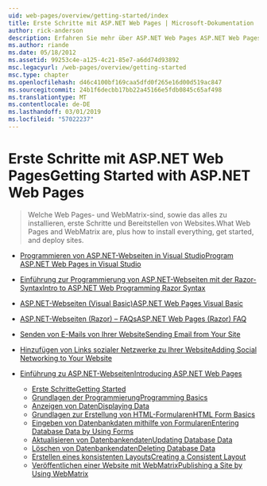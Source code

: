 ```yaml
---
uid: web-pages/overview/getting-started/index
title: Erste Schritte mit ASP.NET Web Pages | Microsoft-Dokumentation
author: rick-anderson
description: Erfahren Sie mehr über ASP.NET Web Pages ASP.NET Web Pages und die neue Razor-Syntax bieten eine schnelle, bedienungsfreundliche und einfache Möglichkeit zum Kombinieren von Servercode mit HTML-t...
ms.author: riande
ms.date: 05/18/2012
ms.assetid: 99253c4e-a125-4c21-85e7-a6dd74d93892
msc.legacyurl: /web-pages/overview/getting-started
msc.type: chapter
ms.openlocfilehash: d46c4100bf169caa5dfd0f265e16d00d519ac847
ms.sourcegitcommit: 24b1f6decbb17bb22a45166e5fdb0845c65af498
ms.translationtype: MT
ms.contentlocale: de-DE
ms.lasthandoff: 03/01/2019
ms.locfileid: "57022237"
---
```

<a name="getting-started-with-aspnet-web-pages"></a><span data-ttu-id="89ca8-103">Erste Schritte mit ASP.NET Web Pages</span><span class="sxs-lookup"><span data-stu-id="89ca8-103">Getting Started with ASP.NET Web Pages</span></span>
====================
> <span data-ttu-id="89ca8-104">Welche Web Pages- und WebMatrix-sind, sowie das alles zu installieren, erste Schritte und Bereitstellen von Websites.</span><span class="sxs-lookup"><span data-stu-id="89ca8-104">What Web Pages and WebMatrix are, plus how to install everything, get started, and deploy sites.</span></span>


- [<span data-ttu-id="89ca8-105">Programmieren von ASP.NET-Webseiten in Visual Studio</span><span class="sxs-lookup"><span data-stu-id="89ca8-105">Program ASP.NET Web Pages in Visual Studio</span></span>](program-asp-net-web-pages-in-visual-studio.md)
- [<span data-ttu-id="89ca8-106">Einführung zur Programmierung von ASP.NET-Webseiten mit der Razor-Syntax</span><span class="sxs-lookup"><span data-stu-id="89ca8-106">Intro to ASP.NET Web Programming Razor Syntax</span></span>](introducing-razor-syntax-c.md)
- [<span data-ttu-id="89ca8-107">ASP.NET-Webseiten (Visual Basic)</span><span class="sxs-lookup"><span data-stu-id="89ca8-107">ASP.NET Web Pages Visual Basic</span></span>](introducing-razor-syntax-vb.md)
- [<span data-ttu-id="89ca8-108">ASP.NET-Webseiten (Razor) – FAQs</span><span class="sxs-lookup"><span data-stu-id="89ca8-108">ASP.NET Web Pages (Razor) FAQ</span></span>](aspnet-web-pages-razor-faq.md)
- [<span data-ttu-id="89ca8-109">Senden von E-Mails von Ihrer Website</span><span class="sxs-lookup"><span data-stu-id="89ca8-109">Sending Email from Your Site</span></span>](11-adding-email-to-your-web-site.md)
- [<span data-ttu-id="89ca8-110">Hinzufügen von Links sozialer Netzwerke zu Ihrer Website</span><span class="sxs-lookup"><span data-stu-id="89ca8-110">Adding Social Networking to Your Website</span></span>](13-adding-social-networking-to-your-web-site.md)
- [<span data-ttu-id="89ca8-111">Einführung zu ASP.NET-Webseiten</span><span class="sxs-lookup"><span data-stu-id="89ca8-111">Introducing ASP.NET Web Pages</span></span>](introducing-aspnet-web-pages-2/index.md)

    - [<span data-ttu-id="89ca8-112">Erste Schritte</span><span class="sxs-lookup"><span data-stu-id="89ca8-112">Getting Started</span></span>](introducing-aspnet-web-pages-2/getting-started.md)
    - [<span data-ttu-id="89ca8-113">Grundlagen der Programmierung</span><span class="sxs-lookup"><span data-stu-id="89ca8-113">Programming Basics</span></span>](introducing-aspnet-web-pages-2/intro-to-web-pages-programming.md)
    - [<span data-ttu-id="89ca8-114">Anzeigen von Daten</span><span class="sxs-lookup"><span data-stu-id="89ca8-114">Displaying Data</span></span>](introducing-aspnet-web-pages-2/displaying-data.md)
    - [<span data-ttu-id="89ca8-115">Grundlagen zur Erstellung von HTML-Formularen</span><span class="sxs-lookup"><span data-stu-id="89ca8-115">HTML Form Basics</span></span>](introducing-aspnet-web-pages-2/form-basics.md)
    - [<span data-ttu-id="89ca8-116">Eingeben von Datenbankdaten mithilfe von Formularen</span><span class="sxs-lookup"><span data-stu-id="89ca8-116">Entering Database Data by Using Forms</span></span>](introducing-aspnet-web-pages-2/entering-data.md)
    - [<span data-ttu-id="89ca8-117">Aktualisieren von Datenbankendaten</span><span class="sxs-lookup"><span data-stu-id="89ca8-117">Updating Database Data</span></span>](introducing-aspnet-web-pages-2/updating-data.md)
    - [<span data-ttu-id="89ca8-118">Löschen von Datenbankendaten</span><span class="sxs-lookup"><span data-stu-id="89ca8-118">Deleting Database Data</span></span>](introducing-aspnet-web-pages-2/deleting-data.md)
    - [<span data-ttu-id="89ca8-119">Erstellen eines konsistenten Layouts</span><span class="sxs-lookup"><span data-stu-id="89ca8-119">Creating a Consistent Layout</span></span>](introducing-aspnet-web-pages-2/layouts.md)
    - [<span data-ttu-id="89ca8-120">Veröffentlichen einer Website mit WebMatrix</span><span class="sxs-lookup"><span data-stu-id="89ca8-120">Publishing a Site by Using WebMatrix</span></span>](introducing-aspnet-web-pages-2/publishing.md)
